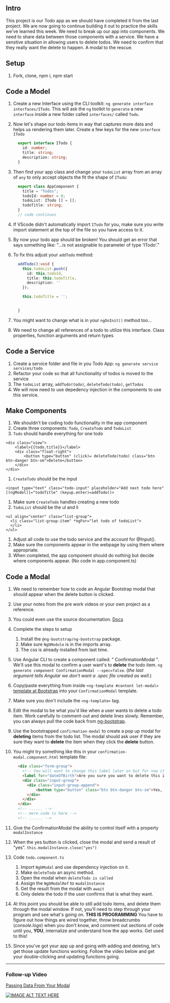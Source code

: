 ## Intro
This project is our Todo app as we should have completed it from the last project. We are now going to continue building it out to practice the skills we've learned this week. We need to break up our app into components. We need to share data between those components with a service. We have a senstive situation in allowing users to delete todos. We need to confirm that they really want the delete to happen. A modal to the rescue.


## Setup
1. Fork, clone, npm i, npm start

## Code a Model

1. Create a new Interface using the CLI toolkit: `ng generate interface interfaces/ITodo`. This will ask the `ng` toolkit to `generate` a new `interface` inside a new folder called `interfaces/` called `Todo`.
1. Now let's shape our todo items in way that captures more data and helps us rendering them later. Create a few keys for the new `interface ITodo`

    ```typescript
      export interface ITodo {
        id: number;
        title: string;
        description: string;
      }
    ```

1. Then find your app class and change your `todoList` array from an array of `any` to only accept objects the fit the shape of `ITodo`:

    ```typescript
      export class AppComponent {
        title = "Todos";
        todoId: number = 0;
        todoList: ITodo [] = [];
        todoTitle: string;
      }
      // code continues
    ```

1. If VScode didn't automatically import `ITodo` for you, make sure you write import statement at the top of the file so you have access to it.
1. By now your todo app should be broken! You should get an error that says something like: "...is not assignable to parameter of type 'ITodo'."
1. To fix this adjust your `addTodo` method:

    ```typescript
      addTodo():void {
        this.todoList.push({
          id: this.todoId,
          title: this.todoTitle,
          description: ''
        });

        this.todoTitle = '';
         

      }
    ```

1. You might want to change what is in your `ngOnInit()` method too...
1. We need to change all references of a todo to utilize this interface. Class properties, function arguments and return types

## Code a Service
1. Create a service folder and file in you Todo App: `ng generate service services/todo`
1. Refactor your code so that all functionality of todos is moved to the service
1. The `todoList` array, `addTodo(todo)`, `deleteTodo(todo)`, `getTodos`
1. We will now need to use depedency injection in the components to use this service.

## Make Components
1. We shouldn't be coding todo functionality in the app component
1. Create three components: `Todo`, `CreateTodo` and `TodoList`
1. `Todo` should handle everything for one todo
```
<div class="view">
    <label>{{todo.title}}</label>
    <div class="float-right">
        <button type="button" (click)= deleteTodo(todo) class="btn btn-danger btn-sm">Delete</button>
    </div>
</div>
```
1. `CreateTodo` should be the input 
```
<input type="text" class="todo-input" placeholder="Add next todo here" [(ngModel)]="todoTitle" (keyup.enter)=addTodo()>
```
1. Make sure `CreateTodo` handles creating a new todo
1. `TodoList` should be the ul and li
```
<ul align="center" class="list-group">
  <li class="list-group-item" *ngFor="let todo of todoList">
  </li>
</ul>
```
1. Adjust all code to use the todo service and the account for @Input().
1. Make sure the components appear in the webpage by using them where appropriate.
1. When completed, the app component should do nothing but decide where components appear. (No code in app.component.ts)

## Code a Modal
1. We need to remember how to code an Angular Bootstrap modal that should appear when the delete button is clicked.
1. Use your notes from the pre work videos or your own project as a reference. 
1. You could even use the source documentation.  [Docs](https://ng-bootstrap.github.io/#/getting-started)
1. Complete the steps to setup
    1. Install the `@ng-bootstrap/ng-bootstrap` package.
    1. Make sure `NgbModule` is in the imports array.
    1. The css is already installed from last time.
1. Use Angular CLI to create a component called: " ConfirmationModal ". We'll use this modal to confirm a user want's to **delete** the todo item. `ng generate component ConfirmationModal --spec=false`. (*the last argument tells Angular we don't want a .spec file created as well.*)
1. Copy/paste everything from inside `<ng-template #content let-modal>` [template at Bootstrap](https://ng-bootstrap.github.io/#/components/modal/examples) into your `ConfirmationModal` template.
1. Make sure you don't include the `<ng-template>` tag.
1. Edit the modal to be what you'd like when a user wants to delete a todo item. Work carefully to comment-out and delete lines slowly. Remember, you can always pull the code back from [ng-bootstrap](https://ng-bootstrap.github.io/#/components/modal/examples).
1. Use the bootstrapped `confirmation-modal` to create a pop up modal for **deleting** items from the todo list. The modal should ask user if they are sure they want to **delete** the item when they click the **delete** button.

1. You might try something like this in your `confirmation-modal.component.html` template file:
    ```html
      <div class="form-group">
        <!-- You will want to change this label later on but for now it can stay as-is -->
        <label for="dateOfBirth">Are you sure you want to delete this item?</label>
        <div class="input-group">
          <div class="input-group-append">
              <button type="button" class="btn btn-danger btn-sm">Yes, delete</button>
          </div>
        </div>
      </div>
      <!-- ...... -->
      <!-- more code is here -->
      <!-- ...... -->
    ```
1. Give the ConfirmationModal the ability to control itself with a property `modalInstance`
1. When the yes button is clicked, close the modal and send a result of "yes". `this.modalInstance.close("yes")`
1. Code `todo.component.ts`
    1. Import `NgbModal` and use dependency injection on it.
    1. Make `deleteTodo` an async method.
    1. Open the modal when `deleteTodo is called`
    1. Assign the `NgbModalRef` to  `modalInstance`
    1. Get the result from the modal with `await`
    1. Only delete the todo if the user confirms that is what they want.
1. At this point you should be able to still add todo items, and delete them through the modal window. If not, you'll need to step through your program and see what's going on. **THIS IS PROGRAMMING** You have to figure out how things are wired together, throw breadcrumbs (*console.logs*) when you don't know, and comment out sections of code until you, **YOU**, internalize and understand how the app works. Get used to this!
1. Since you've got your app up and going with adding and deleting, let's get those update functions working. Follow the video below and get your double-clicking and updating functions going.

******

### Follow-up Video

[Passing Data From Your Modal](https://player.vimeo.com/video/364364863)

[![IMAGE ALT TEXT HERE](https://img.youtube.com/vi/nbFmHD4T04k/0.jpg)](https://youtu.be/nbFmHD4T04k?t=1345)



 
